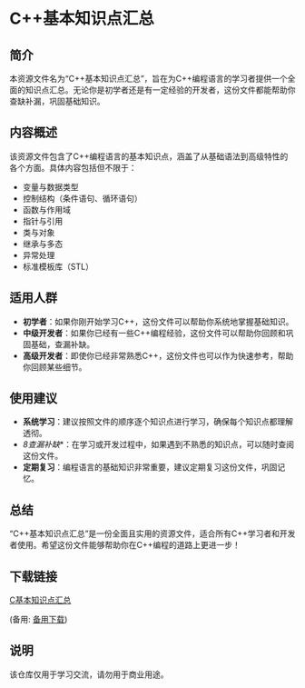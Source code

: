 # C++基本知识点汇总

## 简介
本资源文件名为“C++基本知识点汇总”，旨在为C++编程语言的学习者提供一个全面的知识点汇总。无论你是初学者还是有一定经验的开发者，这份文件都能帮助你查缺补漏，巩固基础知识。

## 内容概述
该资源文件包含了C++编程语言的基本知识点，涵盖了从基础语法到高级特性的各个方面。具体内容包括但不限于：

- 变量与数据类型
- 控制结构（条件语句、循环语句）
- 函数与作用域
- 指针与引用
- 类与对象
- 继承与多态
- 异常处理
- 标准模板库（STL）

## 适用人群
- **初学者**：如果你刚开始学习C++，这份文件可以帮助你系统地掌握基础知识。
- **中级开发者**：如果你已经有一些C++编程经验，这份文件可以帮助你回顾和巩固基础，查漏补缺。
- **高级开发者**：即使你已经非常熟悉C++，这份文件也可以作为快速参考，帮助你回顾某些细节。

## 使用建议
- **系统学习**：建议按照文件的顺序逐个知识点进行学习，确保每个知识点都理解透彻。
- *8查漏补缺**：在学习或开发过程中，如果遇到不熟悉的知识点，可以随时查阅这份文件。
- **定期复习**：编程语言的基础知识非常重要，建议定期复习这份文件，巩固记忆。

## 总结
“C++基本知识点汇总”是一份全面且实用的资源文件，适合所有C++学习者和开发者使用。希望这份文件能够帮助你在C++编程的道路上更进一步！

## 下载链接
[C基本知识点汇总](https://pan.quark.cn/s/f13a6b2fbe12) 

(备用: [备用下载](https://pan.baidu.com/s/1AMhoHM55m_L6OKXZF242eg?pwd=1234))

## 说明

该仓库仅用于学习交流，请勿用于商业用途。
